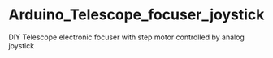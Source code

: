 # Arduino_Telescope_focuser_joystick
DIY Telescope electronic focuser with step motor controlled by analog joystick
